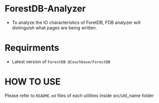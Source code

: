 # ForestDB-Analyzer
- To analyze the IO characteristics of ForetDB, FDB analyzer will distinguish what pages are being written. 

# Requirments
- Latest version of `ForestDB @Couchbase/ForestDB`

# HOW TO USE
Please refer to `README.md` files of each utilities inside src/util_name folder
